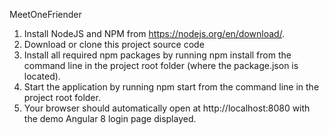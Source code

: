 MeetOneFriender

1. Install NodeJS and NPM from https://nodejs.org/en/download/.
2. Download or clone this project source code
3. Install all required npm packages by running npm install from the command line in the project root folder (where the package.json is located).
4. Start the application by running npm start from the command line in the project root folder.
5. Your browser should automatically open at http://localhost:8080 with the demo Angular 8 login page displayed.
